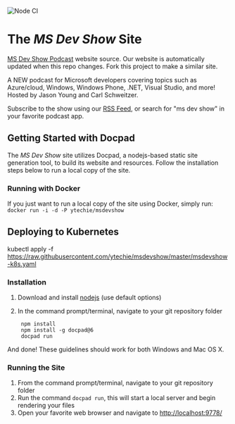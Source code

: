 ![Node CI](https://github.com/ytechie/msdevshow/workflows/Node%20CI/badge.svg)

# The _MS Dev Show_ Site

[MS Dev Show Podcast](http://msdevshow.com) website source. Our website is automatically updated when this repo changes. Fork this project to make a similar site.

A NEW podcast for Microsoft developers covering topics such as Azure/cloud, Windows, Windows Phone, .NET, Visual Studio, and more! Hosted by Jason Young and Carl Schweitzer.

Subscribe to the show using our [RSS Feed](http://msdevshow.libsyn.com/rss), or search for "ms dev show" in your favorite podcast app.

## Getting Started with Docpad
The _MS Dev Show_ site utilizes Docpad, a nodejs-based static site generation tool, to build its website and resources. Follow the installation steps below to run a local copy of the site.

### Running with Docker

If you just want to run a local copy of the site using Docker, simply run:
`docker run -i -d -P ytechie/msdevshow`

## Deploying to Kubernetes

kubectl apply -f https://raw.githubusercontent.com/ytechie/msdevshow/master/msdevshow-k8s.yaml

### Installation

1. Download and install [nodejs](http://nodejs.org/) (use default options)
1. In the command prompt/terminal, navigate to your git repository folder

        npm install
        npm install -g docpad@6
        docpad run

And done! These guidelines should work for both Windows and Mac OS X.

### Running the Site

1. From the command prompt/terminal, navigate to your git repository folder
2. Run the command `docpad run`, this will start a local server and begin rendering your files
3. Open your favorite web browser and navigate to [http://localhost:9778/](http://localhost:9778/)
